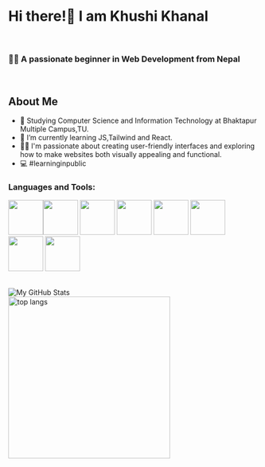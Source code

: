<h1>Hi there!👋 I am Khushi Khanal</h1>

<br>
<h3> 🙇‍♀️ A passionate beginner in Web Development from Nepal</h3>
<br>
<h2>About Me</h2>
<div>
  
- 🏫 Studying Computer Science and Information Technology at Bhaktapur Multiple Campus,TU.<br>
- 🌱 I’m currently learning JS,Tailwind and React.<br>
-  🏃‍♀️ I'm passionate about creating user-friendly interfaces and exploring how to make websites both visually appealing and functional. <br>
-  💻 #learninginpublic
  
</div>

### Languages and Tools:

<img width="70px" src="https://img.icons8.com/?size=100&id=0OQR1FYCuA9f&format=png&color=000000"><img width="70px" src="https://img.icons8.com/?size=100&id=20909&format=png&color=000000">
<img width="70px" src="https://img.icons8.com/?size=100&id=21278&format=png&color=000000">
<img width="70px" src="https://img.icons8.com/?size=100&id=40669&format=png&color=000000">
<img width="70px" src="https://img.icons8.com/?size=100&id=40670&format=png&color=000000">
<img width="70px" src="https://img.icons8.com/?size=100&id=108784&format=png&color=000000">
<img width="70px" src="https://img.icons8.com/?size=100&id=20906&format=png&color=000000">
<img width="70px" src="https://img.icons8.com/?size=100&id=3tC9EQumUAuq&format=png&color=000000">

<br> 
 <img align="left" alt="My GitHub Stats" src="https://github-readme-stats.vercel.app/api?username=KhushiKhanal4&show_icons=true&hide_border=true" />
<br>
 <img width=325 align="left" src="https://github-readme-stats-salesp07.vercel.app/api/top-langs/?username=KhushiKhanal4&hide=langs_count=8&layout=compact&theme=react&border_radius=10&size_weight=0.5&count_weight=0.5&exclude_repo=github-readme-stats" alt="top langs" />
